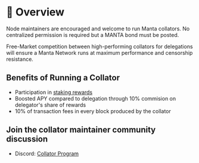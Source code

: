 # 🧩  Overview

Node maintainers are encouraged and welcome to run Manta collators. No centralized permission is required but a MANTA bond must be posted.

Free-Market competition between high-performing collators for delegations will ensure a Manta Network runs at maximum performance and censorship resistance.

## Benefits of Running a Collator
- Participation in [staking rewards](../Rewards)
- Boosted APY compared to delegation through 10% commision on delegator's share of rewards
- 10% of transaction fees in every block produced by the collator

## Join the collator maintainer community discussion

- Discord: [Collator Program](https://discord.com/channels/795390654628102165/936300292536942592)
